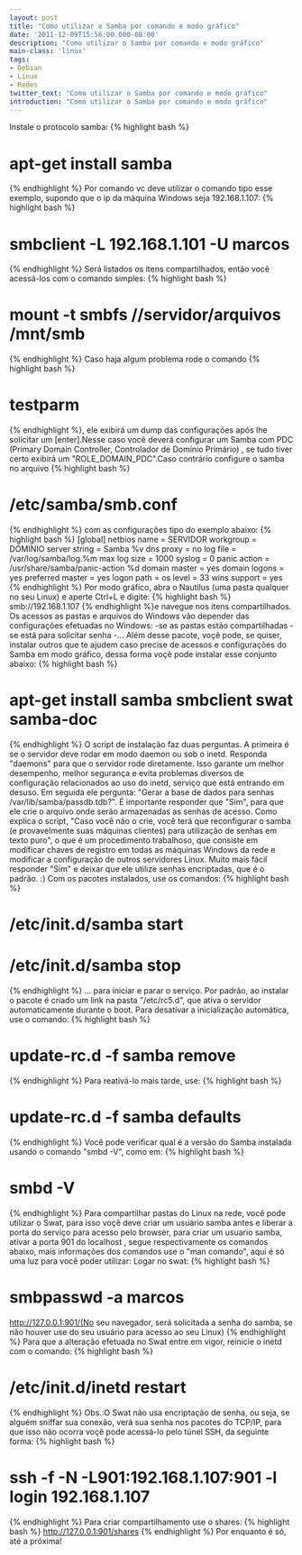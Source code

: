 ```yaml
---
layout: post
title: "Como utilizar o Samba por comando e modo gráfico"
date: '2011-12-09T15:56:00.000-08:00'
description: "Como utilizar o Samba por comando e modo gráfico"
main-class: 'linux'
tags:
- Debian
- Linux
- Redes
twitter_text: "Como utilizar o Samba por comando e modo gráfico"
introduction: "Como utilizar o Samba por comando e modo gráfico"
---
```

Instale o protocolo samba:
{% highlight bash %}
# apt-get install samba
{% endhighlight %}
Por comando vc deve utilizar o comando tipo esse exemplo, supondo que o ip da máquina Windows seja 192.168.1.107:
{% highlight bash %}
# smbclient -L 192.168.1.101 -U marcos
{% endhighlight %}
Será listados os itens compartilhados, então você acessá-los com o comando simples:
{% highlight bash %}
# mount -t smbfs //servidor/arquivos /mnt/smb
{% endhighlight %}
Caso haja algum problema rode o comando {% highlight bash %}
# testparm
{% endhighlight %}, ele exibirá um dump das configurações após lhe solicitar um [enter].Nesse caso você deverá configurar um Samba com PDC (Primary Domain Controller, Controlador de Domínio Primário) , se tudo tiver certo exibirá um "ROLE_DOMAIN_PDC".Caso contrário configure o samba no arquivo {% highlight bash %}
# /etc/samba/smb.conf
{% endhighlight %} com as configurações tipo do exemplo abaixo:
{% highlight bash %}
[global]
netbios name = SERVIDOR
workgroup = DOMINIO
server string = Samba %v
dns proxy = no
log file = /var/log/samba/log.%m
max log size = 1000
syslog = 0
panic action = /usr/share/samba/panic-action %d
domain master = yes
domain logons = yes
preferred master = yes
logon path =
os level = 33
wins support = yes
{% endhighlight %}
Por modo gráfico, abra o Nautilus (uma pasta qualquer no seu Linux) e aperte Ctrl+L e digite:
{% highlight bash %}
smb://192.168.1.107
{% endhighlight %}e navegue nos itens compartilhados.
Os acessos as pastas e arquivos do Windows vão depender das configurações efetuadas no Windows:
-se as pastas estão compartilhadas
-se está para solicitar senha
-...
Além desse pacote, voçê pode, se quiser, instalar outros que te ajudem caso precise de acessos e configurações do Samba em modo gráfico, dessa forma voçê pode instalar esse conjunto abaixo:
{% highlight bash %}
# apt-get install samba smbclient swat samba-doc
{% endhighlight %}
O script de instalação faz duas perguntas. A primeira é se o servidor deve rodar em modo daemon ou sob o inetd. Responda "daemons" para que o servidor rode diretamente. Isso garante um melhor desempenho, melhor segurança e evita problemas diversos de configuração relacionados ao uso do inetd, serviço que está entrando em desuso.
Em seguida ele pergunta: "Gerar a base de dados para senhas /var/lib/samba/passdb.tdb?". É importante responder que "Sim", para que ele crie o arquivo onde serão armazenadas as senhas de acesso. Como explica o script, "Caso você não o crie, você terá que reconfigurar o samba (e provavelmente suas máquinas clientes) para utilização de senhas em texto puro", o que é um procedimento trabalhoso, que consiste em modificar chaves de registro em todas as máquinas Windows da rede e modificar a configuração de outros servidores Linux. Muito mais fácil responder "Sim" e deixar que ele utilize senhas encriptadas, que é o padrão. :)
Com os pacotes instalados, use os comandos:
{% highlight bash %}
# /etc/init.d/samba start
# /etc/init.d/samba stop
{% endhighlight %}
... para iniciar e parar o serviço. Por padrão, ao instalar o pacote é criado um link na pasta "/etc/rc5.d", que ativa o servidor automaticamente durante o boot. Para desativar a inicialização automática, use o comando:
{% highlight bash %}
# update-rc.d -f samba remove
{% endhighlight %}
Para reativá-lo mais tarde, use:
{% highlight bash %}
# update-rc.d -f samba defaults
{% endhighlight %}
Você pode verificar qual é a versão do Samba instalada usando o comando "smbd -V", como em:
{% highlight bash %}
# smbd -V
{% endhighlight %}
Para compartilhar pastas do Linux na rede, você pode utilizar o Swat, para isso voçê deve criar um usuário samba antes e liberar a porta do serviço para acesso pelo browser, para criar um usuario samba, ativar a porta 901 do localhost , segue respectivamente os comandos abaixo, mais informações dos comandos use o "man comando", aqui é só uma luz para você poder utilizar:
Logar no swat:
{% highlight bash %}
# smbpasswd -a marcos
http://127.0.0.1:901/(No seu navegador, será solicitada a senha do samba, se não houver use do seu usuário para acesso ao seu Linux)
{% endhighlight %}
Para que a alteração efetuada no Swat entre em vigor, reinicie o inetd com o comando:
{% highlight bash %}
# /etc/init.d/inetd restart
{% endhighlight %}
Obs.:O Swat não usa encriptação de senha, ou seja, se alguém sniffar sua conexão, verá sua senha nos pacotes do TCP/IP, para que isso não ocorra voçê pode acessá-lo pelo túnel SSH, da seguinte forma:
{% highlight bash %}
# ssh -f -N -L901:192.168.1.107:901 -l login 192.168.1.107
{% endhighlight %}
Para criar compartilhamento use o shares:
{% highlight bash %}
http://127.0.0.1:901/shares
{% endhighlight %}
Por enquanto é só, até a próxima!
